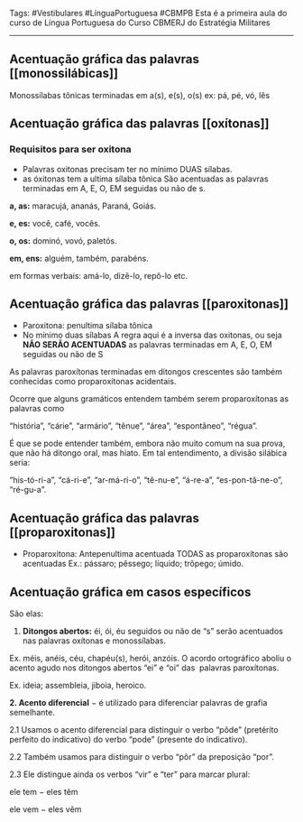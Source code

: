 Tags: #Vestibulares #LínguaPortuguesa #CBMPB
Esta é a primeira aula do curso de Língua Portuguesa do Curso CBMERJ do Estratégia Militares

___
## Acentuação gráfica das palavras [[monossilábicas]]

Monossílabas tônicas terminadas em a(s), e(s), o(s)
ex: pá, pé, vó, lês

## Acentuação gráfica das palavras [[oxítonas]]
### Requisitos para ser oxitona
- Palavras oxitonas precisam ter no mínimo DUAS sílabas.
- as óxitonas tem a ultima sílaba tônica
São acentuadas as palavras terminadas em A, E, O, EM seguidas ou não de s.

**a, as:** maracujá, ananás, Paraná, Goiás.

**e, es:** você, café, vocês.

**o, os:** dominó, vovó, paletós.

**em, ens:** alguém, também, parabéns.

em formas verbais: amá-lo, dizê-lo, repô-lo etc.

## Acentuação gráfica das palavras [[paroxitonas]]
- Paroxitona: penultima sílaba tônica
- No mínimo duas sílabas
A regra aqui é a inversa das oxitonas, ou seja **NÃO SERÃO ACENTUADAS** as palavras terminadas em A, E, O, EM seguidas ou não de S

As palavras paroxítonas terminadas em ditongos crescentes são também conhecidas como proparoxítonas acidentais.

Ocorre que alguns gramáticos entendem também serem proparoxítonas as palavras como

“história”, “cárie”, “armário”, “tênue”, “área”, “espontâneo”, “régua”.

É que se pode entender também, embora não muito comum na sua prova, que não há ditongo oral, mas hiato. Em tal entendimento, a divisão silábica seria:

“his-tó-ri-a”, “cá-ri-e”, “ar-má-ri-o”, “tê-nu-e”, “á-re-a”, “es-pon-tâ-ne-o”, “ré-gu-a”.

## Acentuação gráfica das palavras [[proparoxitonas]]
- Proparoxitona: Antepenultima acentuada
TODAS as proparoxítonas são acentuadas
Ex.: pássaro; pêssego; líquido; trôpego; úmido.
## Acentuação gráfica em casos específicos

São elas:

1. **Ditongos abertos:** éi, ói, éu seguidos ou não de “s” serão acentuados nas palavras oxítonas e monossílabas.
    

Ex. méis, anéis, céu, chapéu(s), herói, anzóis.
O acordo ortográfico aboliu o acento agudo nos ditongos abertos “ei” e “oi” das  palavras paroxítonas.

Ex. ideia; assembleia, jiboia, heroico.

**2. Acento diferencial** − é utilizado para diferenciar palavras de grafia semelhante.

2.1 Usamos o acento diferencial para distinguir o verbo “pôde” (pretérito perfeito do indicativo) do verbo “pode” (presente do indicativo).

2.2 Também usamos para distinguir o verbo “pôr” da preposição “por”.

2.3 Ele distingue ainda os verbos “vir” e “ter” para marcar plural:

ele tem − eles têm

ele vem − eles vêm
